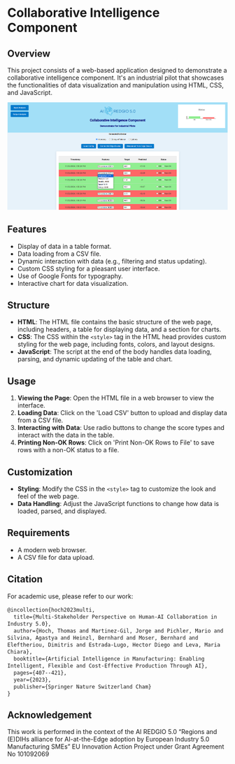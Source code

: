 # Collaborative Intelligence Component

## Overview
This project consists of a web-based application designed to demonstrate a collaborative intelligence component. It's an industrial pilot that showcases the functionalities of data visualization and manipulation using HTML, CSS, and JavaScript.

![Screenshoot](image.png)

## Features
- Display of data in a table format.
- Data loading from a CSV file.
- Dynamic interaction with data (e.g., filtering and status updating).
- Custom CSS styling for a pleasant user interface.
- Use of Google Fonts for typography.
- Interactive chart for data visualization.

## Structure
- **HTML**: The HTML file contains the basic structure of the web page, including headers, a table for displaying data, and a section for charts.
- **CSS**: The CSS within the `<style>` tag in the HTML head provides custom styling for the web page, including fonts, colors, and layout designs.
- **JavaScript**: The script at the end of the body handles data loading, parsing, and dynamic updating of the table and chart.

## Usage
1. **Viewing the Page**: Open the HTML file in a web browser to view the interface.
2. **Loading Data**: Click on the 'Load CSV' button to upload and display data from a CSV file.
3. **Interacting with Data**: Use radio buttons to change the score types and interact with the data in the table.
4. **Printing Non-OK Rows**: Click on 'Print Non-OK Rows to File' to save rows with a non-OK status to a file.

## Customization
- **Styling**: Modify the CSS in the `<style>` tag to customize the look and feel of the web page.
- **Data Handling**: Adjust the JavaScript functions to change how data is loaded, parsed, and displayed.

## Requirements
- A modern web browser.
- A CSV file for data upload.


## Citation
For academic use, please refer to our work:

```
@incollection{hoch2023multi,
  title={Multi-Stakeholder Perspective on Human-AI Collaboration in Industry 5.0},
  author={Hoch, Thomas and Martinez-Gil, Jorge and Pichler, Mario and Silvina, Agastya and Heinzl, Bernhard and Moser, Bernhard and Eleftheriou, Dimitris and Estrada-Lugo, Hector Diego and Leva, Maria Chiara},
  booktitle={Artificial Intelligence in Manufacturing: Enabling Intelligent, Flexible and Cost-Effective Production Through AI},
  pages={407--421},
  year={2023},
  publisher={Springer Nature Switzerland Cham}
}
```

## Acknowledgement
This work is performed in the context of the AI REDGIO 5.0 “Regions and (E)DIHs alliance for AI-at-the-Edge adoption by European Industry 5.0 Manufacturing SMEs” EU Innovation Action Project under Grant Agreement No 101092069
